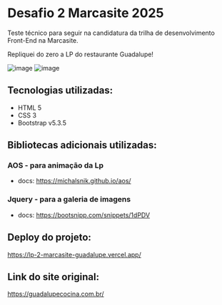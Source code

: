 # Desafio 2 Marcasite 2025

Teste técnico para seguir na candidatura da trilha de desenvolvimento Front-End na Marcasite.

Repliquei do zero a LP do restaurante Guadalupe!

![image](https://github.com/user-attachments/assets/1d5fdec7-774f-4415-918e-339ae7123f4a)
![image](https://github.com/user-attachments/assets/949c8dd8-9dab-4f92-8102-2990a1d0603b)



## Tecnologias utilizadas:
- HTML 5
- CSS 3
- Bootstrap v5.3.5

## Bibliotecas adicionais utilizadas:
 ### AOS - para animação da Lp
 - docs: https://michalsnik.github.io/aos/
 ### Jquery - para a galeria de imagens
 - docs: https://bootsnipp.com/snippets/1dPDV
 

## Deploy do projeto:
https://lp-2-marcasite-guadalupe.vercel.app/

## Link do site original:
https://guadalupecocina.com.br/




